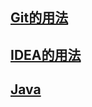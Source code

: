 ## [Git的用法]((https://seven-s-s.github.io/notes/))

## [IDEA的用法](https://seven-s-s.github.io/notes/IDEA)

## [Java](https://seven-s-s.github.io/notes/JAVA)